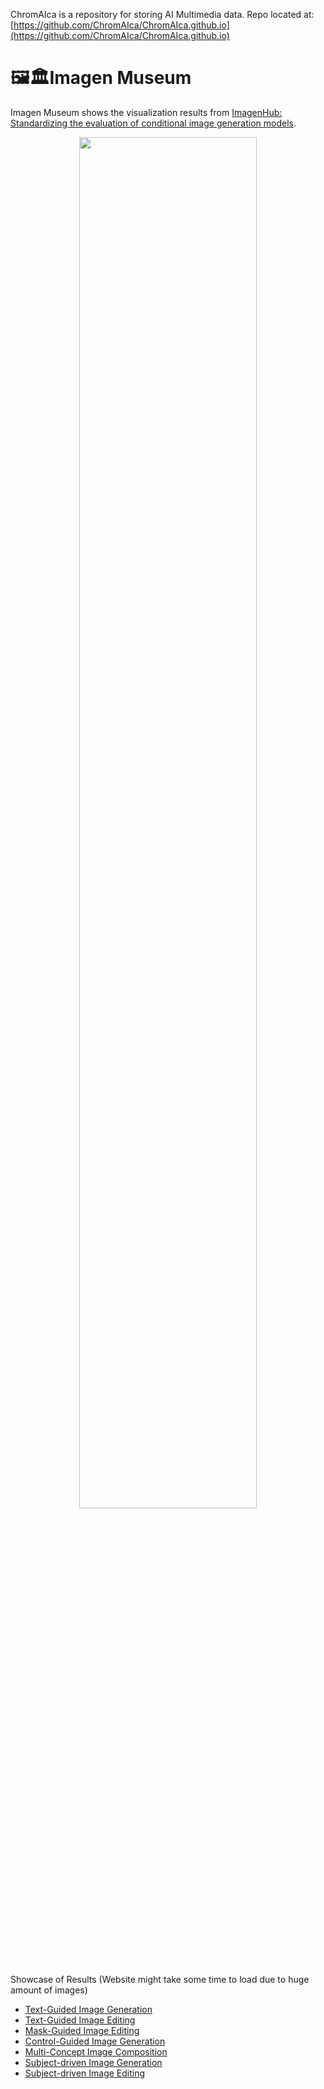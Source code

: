 ChromAIca is a repository for storing AI Multimedia data.
Repo located at: [https://github.com/ChromAIca/ChromAIca.github.io](https://github.com/ChromAIca/ChromAIca.github.io)

# 🖼️🏛️Imagen Museum

Imagen Museum shows the visualization results from [ImagenHub: Standardizing the evaluation of conditional image generation models](https://tiger-ai-lab.github.io/ImagenHub/).
<div align="center">
<img src="https://i.imgur.com/Lu5sQKf.png" width="75%">
 </div>
 
Showcase of Results (Website might take some time to load due to huge amount of images)
* [Text-Guided Image Generation](https://chromaica.github.io/Museum/ImagenHub_Text-Guided_IG)
* [Text-Guided Image Editing](https://chromaica.github.io/Museum/ImagenHub_Text-Guided_IE)
* [Mask-Guided Image Editing](https://chromaica.github.io/Museum/ImagenHub_Mask-Guided_IE)
* [Control-Guided Image Generation](https://chromaica.github.io/Museum/ImagenHub_Control-Guided_IG)
* [Multi-Concept Image Composition](https://chromaica.github.io/Museum/ImagenHub_Multi-Concept_IC)
* [Subject-driven Image Generation](https://chromaica.github.io/Museum/ImagenHub_Subject-Driven_IG)
* [Subject-driven Image Editing](https://chromaica.github.io/Museum/ImagenHub_Subject-Driven_IE)
